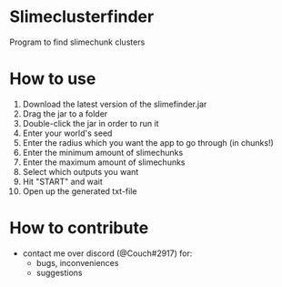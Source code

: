 # Slimeclusterfinder
Program to find slimechunk clusters

# How to use
1.  Download the latest version of the slimefinder.jar
2.  Drag the jar to a folder
3.  Double-click the jar in order to run it
4.  Enter your world's seed
5.  Enter the radius which you want the app to go through (in chunks!)
6.  Enter the minimum amount of slimechunks
7.  Enter the maximum amount of slimechunks
8.  Select which outputs you want
9.  Hit "START" and wait
10. Open up the generated txt-file

# How to contribute
- contact me over discord (@Couch#2917) for:
  - bugs, inconveniences
  - suggestions
